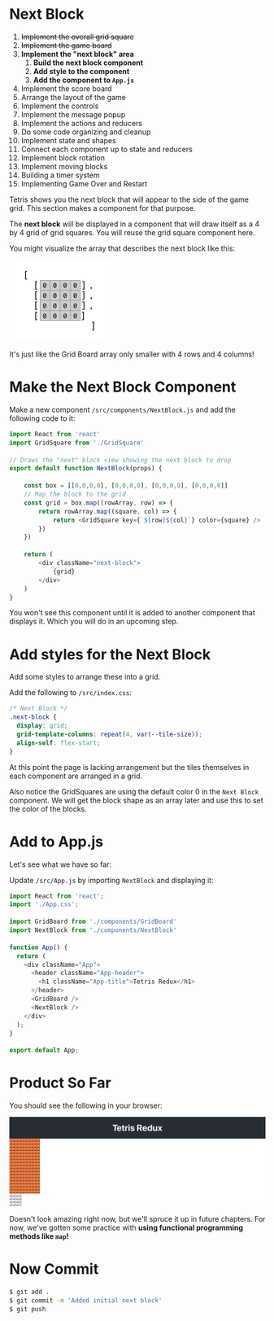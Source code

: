 # Next Block

1. ~~Implement the overall grid square~~
1. ~~Implement the game board~~
1. **Implement the "next block" area**
    1. **Build the next block component**
    1. **Add style to the component**
    1. **Add the component to `App.js`**
1. Implement the score board
1. Arrange the layout of the game
1. Implement the controls
1. Implement the message popup
1. Implement the actions and reducers
1. Do some code organizing and cleanup
1. Implement state and shapes
1. Connect each component up to state and reducers
1. Implement block rotation
1. Implement moving blocks
1. Building a timer system
1. Implementing Game Over and Restart

Tetris shows you the next block that will appear to
the side of the game grid. This section makes a component for that purpose.

The **next block** will be displayed in a component that will draw itself as a 4 by 4 grid of grid squares. You will reuse the grid square component here.

You might visualize the array that describes the next block like this:

![Next-Block-Array](assets/Next-Block-Array.png)

It's just like the Grid Board array only smaller with 4 rows and 4 columns!

# Make the Next Block Component

Make a new component `/src/components/NextBlock.js` and add the following code to it:

```js
import React from 'react'
import GridSquare from './GridSquare'

// Draws the "next" block view showing the next block to drop
export default function NextBlock(props) {

	const box = [[0,0,0,0], [0,0,0,0], [0,0,0,0], [0,0,0,0]]
	// Map the block to the grid
	const grid = box.map((rowArray, row) => {
		return rowArray.map((square, col) => {
			return <GridSquare key={`${row}${col}`} color={square} />
		})
	})
 
	return (
		<div className="next-block">
			{grid}
		</div>
	)
}
```

You won't see this component until it is added to another component that displays it. Which you will do in an upcoming step. 

# Add styles for the Next Block

Add some styles to arrange these into a grid.

Add the following to `/src/index.css`:

```css
/* Next Block */
.next-block {
  display: grid;
  grid-template-columns: repeat(4, var(--tile-size));
  align-self: flex-start;
}
```

At this point the page is lacking arrangement but the tiles themselves in each component are arranged in a grid.

Also notice the GridSquares are using the default color 0 in the `Next Block` component. We will get the block shape as an array later and use this to set the color of the blocks.

# Add to App.js

Let's see what we have so far:

Update `/src/App.js` by importing `NextBlock` and displaying it:

```js
import React from 'react';
import './App.css';

import GridBoard from './components/GridBoard'
import NextBlock from './components/NextBlock'

function App() {
  return (
    <div className="App">
      <header className="App-header">
        <h1 className="App-title">Tetris Redux</h1>
      </header>
      <GridBoard />
      <NextBlock />
    </div>
  );
}

export default App;
```

# Product So Far

You should see the following in your browser:

![initial-next-block](assets/initial-next-block.png)

Doesn't look amazing right now, but we'll spruce it up in future chapters. For now, we've gotten some practice with **using functional programming methods like `map`!**

# Now Commit

```bash
$ git add .
$ git commit -m 'Added initial next block'
$ git push
```
